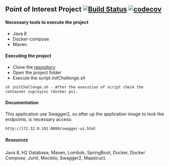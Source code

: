 ## Point of Interest Project [![Build Status](https://travis-ci.org/leonardo-mendes/-xy-inc.svg?branch=master)](https://travis-ci.org/leonardo-mendes/-xy-inc) [![codecov](https://codecov.io/gh/leonardo-mendes/-xy-inc/branch/master/graph/badge.svg)](https://codecov.io/gh/leonardo-mendes/-xy-inc)

#### Necessary tools to execute the project
- Java 8
- Docker-compose
- Maven

#### Executing the project
- Clone the [repository](https://github.com/leonardo-mendes/-xy-inc)
- Open the project folder
- Execute the script <em>initChallenge.sh</em>

```
sh initChallenge.sh - After the execution of script check the container zup/xyinc (docker ps).
```

#### Documentation

This application use Swagger2, so after up the application image to look the endpoints, is necessary access:

```
http://172.32.0.101:8080/swagger-ui.html
```

##### Resources


Java 8, H2 Database, Maven, Lombok, SpringBoot, Docker, Docker Compose, Junit, Mockito, Swagger2, Mapstruct.
